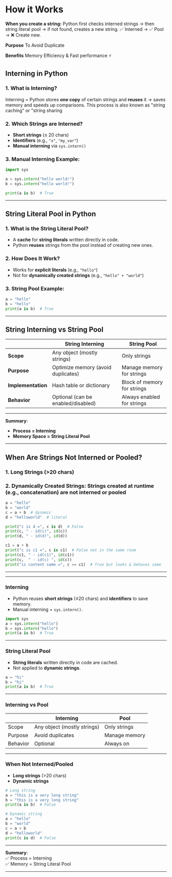 # How it Works
**When you create a string:**
Python first checks interned strings → then string literal pool → if not found, creates a new string.
✅ Interned → ✅ Pool → ❌ Create new.

**Purpose** To Avoid Duplicate

**Benefits** Memory Efficiency & Fast performance ⚡
## **Interning in Python**

### **1. What is Interning?**
Interning = Python stores **one copy** of certain strings and **reuses** it → saves memory and speeds up comparisons.
This process is also known as "string caching" or "string sharing

### **2. Which Strings are Interned?**
- **Short strings** (≤ 20 chars)
- **Identifiers** (e.g., `"x"`, `"my_var"`)
- **Manual interning** via `sys.intern()`

### **3. Manual Interning Example:**
```python
import sys

a = sys.intern("hello world!")
b = sys.intern("hello world!")

print(a is b)  # True
```

---

## **String Literal Pool in Python**

### **1. What is the String Literal Pool?**
- A **cache** for **string literals** written directly in code.
- Python **reuses** strings from the pool instead of creating new ones.

### **2. How Does It Work?**
- Works for **explicit literals** (e.g., `"hello"`)
- Not for **dynamically created strings** (e.g., `"hello" + "world"`)

### **3. String Pool Example:**
```python
a = "hello"
b = "hello"
print(a is b)  # True
```

---

## **String Interning vs String Pool**

|                  | String Interning                                  | String Pool                     |
|------------------|---------------------------------------------------|---------------------------------|
| **Scope**        | Any object (mostly strings)                      | Only strings                    |
| **Purpose**      | Optimize memory (avoid duplicates)               | Manage memory for strings       |
| **Implementation** | Hash table or dictionary                       | Block of memory for strings     |
| **Behavior**     | Optional (can be enabled/disabled)               | Always enabled for strings      |

---
**Summary**:
- **Process = Interning**
- **Memory Space = String Literal Pool**

---

## **When Are Strings Not Interned or Pooled?**

### 1. **Long Strings (>20 chars)**

### 2. **Dynamically Created Strings:** Strings created at runtime (e.g., concatenation) are not interned or pooled

```python
a = "hello"
b = "world"
c = a + b  # dynamic
d = "helloworld"  # literal

print("c is d =", c is d)  # False
print(c, " - id(c)", id(c))
print(d, " - id(d)", id(d))

c1 = a + b
print("c is c1 =", c is c1)  # False not in the same room
print(c1, " - id(c1)", id(c1))
print(c,  " - id(c) ", id(c))
print("is content same =", c == c1)  # True but looks & behaves same
```
---


---

### **Interning**
- Python reuses **short strings** (≤20 chars) and **identifiers** to save memory.
- Manual interning = `sys.intern()`.

```python
import sys
a = sys.intern("hello")
b = sys.intern("hello")
print(a is b)  # True
```

---

### **String Literal Pool**
- **String literals** written directly in code are cached.
- Not applied to **dynamic strings**.

```python
a = "hi"
b = "hi"
print(a is b)  # True
```

---

### **Interning vs Pool**
|                | Interning                         | Pool                         |
|----------------|-----------------------------------|-------------------------------|
| Scope          | Any object (mostly strings)       | Only strings                 |
| Purpose        | Avoid duplicates                  | Manage memory                |
| Behavior       | Optional                          | Always on                    |

---

### **When Not Interned/Pooled**
- **Long strings** (>20 chars)
- **Dynamic strings**

```python
# Long string
a = "this is a very long string"
b = "this is a very long string"
print(a is b)  # False

# Dynamic string
a = "hello"
b = "world"
c = a + b
d = "helloworld"
print(c is d)  # False
```

---

**Summary**:  
✅ Process = Interning  
✅ Memory = String Literal Pool

---

